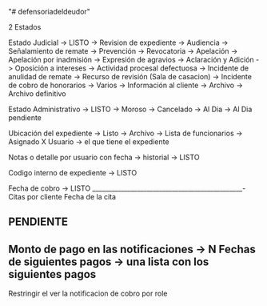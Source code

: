 "# defensoriadeldeudor" 


2 Estados

Estado Judicial -> LISTO
-> Revision de expediente
-> Audiencia
-> Señalamiento de remate
-> Prevención
-> Revocatoria
-> Apelación
-> Apelación por inadmisión
-> Expresión de agravios
-> Aclaración y Adición
-> Oposición a intereses
-> Actividad procesal defectuosa
-> Incidente de anulidad de remate
-> Recurso de revisión (Sala de casacion)
-> Incidente de cobro de honorarios
-> Varios
-> Información al cliente
-> Archivo
-> Archivo definitivo


Estado Administrativo -> LISTO
-> Moroso
-> Cancelado
-> Al Dia
-> Al Dia pendiente

Ubicación del expediente -> Listo
-> Archivo
-> Lista de funcionarios ->  Asignado X Usuario -> el que tiene el expediente


Notas o detalle por usuario con fecha -> historial -> LISTO


Codigo interno de expediente -> LISTO


Fecha de cobro -> LISTO
_______________________________________________-
Citas por cliente
Fecha de la cita


PENDIENTE
----
Monto de pago en las notificaciones ->
N Fechas de siguientes pagos -> una lista con los siguientes pagos
------ 
Restringir el ver la notificacion de cobro por role

